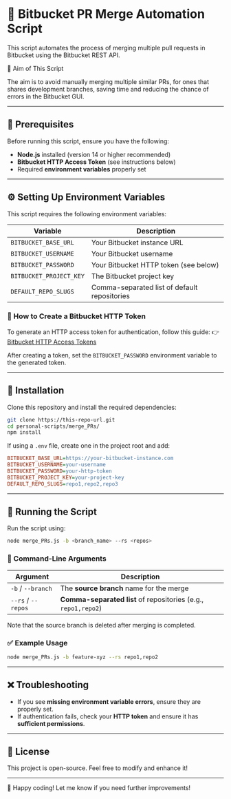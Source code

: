 # 🚀 Bitbucket PR Merge Automation Script

This script automates the process of merging multiple pull requests in Bitbucket using the Bitbucket REST API.

🎯 Aim of This Script

The aim is to avoid manually merging multiple similar PRs, for ones that shares development branches, saving time and reducing the chance of errors in the Bitbucket GUI.

---

## 📌 Prerequisites

Before running this script, ensure you have the following:

- **Node.js** installed (version 14 or higher recommended)
- **Bitbucket HTTP Access Token** (see instructions below)
- Required **environment variables** properly set

---

## ⚙️ Setting Up Environment Variables

This script requires the following environment variables:

| Variable               | Description                                      |
|------------------------|--------------------------------------------------|
| `BITBUCKET_BASE_URL`   | Your Bitbucket instance URL                     |
| `BITBUCKET_USERNAME`   | Your Bitbucket username                         |
| `BITBUCKET_PASSWORD`   | Your Bitbucket HTTP token (see below)           |
| `BITBUCKET_PROJECT_KEY`          | The Bitbucket project key                       |
| `DEFAULT_REPO_SLUGS`   | Comma-separated list of default repositories    |

### 🔑 How to Create a Bitbucket HTTP Token

To generate an HTTP access token for authentication, follow this guide:
👉 [Bitbucket HTTP Access Tokens](https://confluence.atlassian.com/bitbucketserver/http-access-tokens-939515499.html)

After creating a token, set the `BITBUCKET_PASSWORD` environment variable to the generated token.

---

## 📜 Installation

Clone this repository and install the required dependencies:

```sh
git clone https://this-repo-url.git
cd personal-scripts/merge_PRs/
npm install
```

If using a `.env` file, create one in the project root and add:

```ini
BITBUCKET_BASE_URL=https://your-bitbucket-instance.com
BITBUCKET_USERNAME=your-username
BITBUCKET_PASSWORD=your-http-token
BITBUCKET_PROJECT_KEY=your-project-key
DEFAULT_REPO_SLUGS=repo1,repo2,repo3
```

---

## 🚀 Running the Script

Run the script using:

```sh
node merge_PRs.js -b <branch_name> --rs <repos>
```

### 🔹 Command-Line Arguments

| Argument    | Description                                              |
|-------------|----------------------------------------------------------|
| `-b` / `--branch` | The **source branch** name for the merge                   |
| `--rs` / `--repos` | **Comma-separated list** of repositories (e.g., `repo1,repo2`) |

Note that the source branch is deleted after merging is completed.

### ✅ Example Usage

```sh
node merge_PRs.js -b feature-xyz --rs repo1,repo2
```

---

## ❌ Troubleshooting

- If you see **missing environment variable errors**, ensure they are properly set.
- If authentication fails, check your **HTTP token** and ensure it has **sufficient permissions**.

---

## 📄 License

This project is open-source. Feel free to modify and enhance it!

---

🚀 Happy coding! Let me know if you need further improvements!

